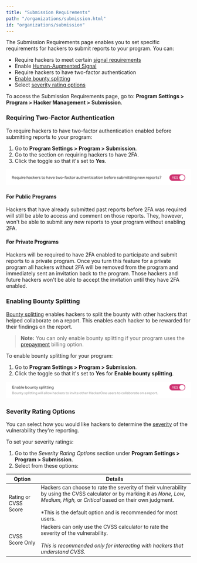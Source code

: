 ```yaml
---
title: "Submission Requirements"
path: "/organizations/submission.html"
id: "organizations/submission"
---
```


The Submission Requirements page enables you to set specific requirements for hackers to submit reports to your program. You can:
* Require hackers to meet certain [signal requirements](signal-requirements.html)
* Enable [Human-Augmented Signal](human-augmented-signal.html)
* Require hackers to have two-factor authentication  
* [Enable bounty splitting](#enabling-bounty-splitting)
* Select [severity rating options](#severity-rating-options)

To access the Submission Requirements page, go to: **Program Settings > Program > Hacker Management > Submission**.

### Requiring Two-Factor Authentication
To require hackers to have two-factor authentication enabled before submitting reports to your program:
1. Go to <b>Program Settings > Program > Submission</b>.
2. Go to the section on requiring hackers to have 2FA.
3. Click the toggle so that it's set to <b>Yes</b>.

![submission](./images/submission-2a.png)

#### For Public Programs
Hackers that have already submitted past reports before 2FA was required will still be able to access and comment on those reports. They, however, won't be able to submit any new reports to your program without enabling 2FA.

#### For Private Programs
Hackers will be required to have 2FA enabled to participate and submit reports to a private program. Once you turn this feature for a private program all hackers without 2FA will be removed from the program and immediately sent an invitation back to the program. Those hackers and future hackers won't be able to accept the invitation until they have 2FA enabled.

### Enabling Bounty Splitting
[Bounty splitting](/hackers/payments.html#bounty-splitting) enables hackers to split the bounty with other hackers that helped collaborate on a report. This enables each hacker to be rewarded for their findings on the report.  

> **Note:** You can only enable bounty splitting if your program uses the [prepayment](billing.html) billing option.

To enable bounty splitting for your program:
1. Go to <b>Program Settings > Program > Submission</b>.
2. Click the toggle so that it's set to <b>Yes</b> for <b>Enable bounty splitting</b>.

![enable bounty splitting](./images/enable-bounty-splitting.png)

### Severity Rating Options
You can select how you would like hackers to determine the [severity](severity.html) of the vulnerability they're reporting.

To set your severity ratings:
1. Go to the *Severity Rating Options* section under <b>Program Settings > Program > Submission</b>.
2. Select from these options:

Option | Details
------ | -------
Rating or CVSS Score | Hackers can choose to rate the severity of their vulnerability by using the CVSS calculator or by marking it as *None, Low, Medium, High,* or *Critical* based on their own judgment. <br><br>*This is the default option and is recommended for most users.
CVSS Score Only | Hackers can only use the CVSS calculator to rate the severity of the vulnerability. <br><br>*This is recommended only for interacting with hackers that understand CVSS*.   
